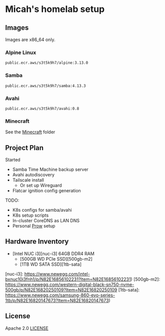 # Micah's homelab setup

## Images

Images are x86_64 only.

### Alpine Linux

`public.ecr.aws/s3t5k9h7/alpine:3.13.0`

### Samba

`public.ecr.aws/s3t5k9h7/samba:4.13.3`

### Avahi

`public.ecr.aws/s3t5k9h7/avahi:0.8`

### Minecraft

See the [Minecraft][minecraft] folder

[minecraft]: ./minecraft

## Project Plan

Started
* Samba Time Machine backup server
* Avahi autodiscovery
* Tailscale install
    * Or set up Wireguard
* Flatcar ignition config generation

TODO:
* K8s configs for samba/avahi
* K8s setup scripts
* In-cluster CoreDNS as LAN DNS
* Personal [Prow](https://prow.k8s.io/) setup

## Hardware Inventory

* [Intel NUC i3][nuc-i3] 64GB DDR4 RAM
    * [500GB WD PCIe SSD][500gb-m2]
    * [1TB WD SATA SSD][1tb-sata]

[nuc-i3]: https://www.newegg.com/intel-bxnuc10i3fnh1/p/N82E16856102231?Item=N82E16856102231)
[500gb-m2]: https://www.newegg.com/western-digital-black-sn750-nvme-500gb/p/N82E16820250109?Item=N82E16820250109
[1tb-sata]: https://www.newegg.com/samsung-860-evo-series-1tb/p/N82E16820147673?Item=N82E16820147673)

## License

Apache 2.0 [LICENSE](./LICENSE)
